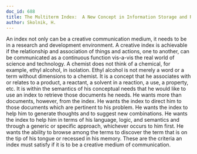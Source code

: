 ```yaml
---
doc_id: 688
title: The Multiterm Index:  A New Concept in Information Storage and Retrieval
author: Skolnik, H.
---
```


An index not only can be a creative communication
medium, it needs to be in a research and development
environment.  A creative index is achievable if the
relationship and association of things and actions,
one to another, can be communicated as a continuous
function vis-a-vis the real world of science and
technology.
  A chemist does not think of a chemical, for example,
ethyl alcohol, in isolation.  Ethyl alcohol is not merely
a word or a term without dimensions to a chemist.  It
is a concept that he associates with or relates to a
product, a reactant, a solvent in a reaction, a use, a
property, etc.  It is within the semantics of his
conceptual needs that he would like to use an index to 
retrieve those documents he needs.  He wants more than
documents, however, from the index.  He wants the index
to direct him to those documents which are pertinent
to his problem.  He wants the index to help him to
generate thoughts and to suggest new combinations.
He wants the index to help him in terms of his language,
logic, and semantics and through a generic or specific 
approach, whichever occurs to him first.  He wants the
ability to browse among the terms to discover the term
that is on the tip of his tongue or recessed in his
memory.  These are the criteria an index must satisfy
if it is to be a creative medium of communication.